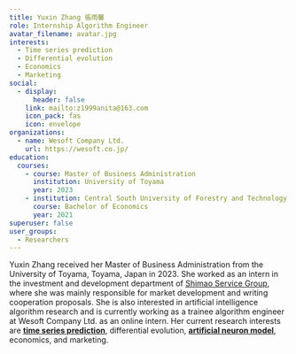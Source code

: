 ```yaml
---
title: Yuxin Zhang 張雨馨
role: Internship Algorithm Engineer
avatar_filename: avatar.jpg
interests:
  - Time series prediction
  - Differential evolution
  - Economics
  - Marketing
social:
  - display:
      header: false
    link: mailto:z1999anita@163.com
    icon_pack: fas
    icon: envelope
organizations:
  - name: Wesoft Company Ltd.
    url: https://wesoft.co.jp/
education:
  courses:
    - course: Master of Business Administration
      institution: University of Toyama
      year: 2023
    - institution: Central South University of Forestry and Technology
      course: Bachelor of Economics
      year: 2021
superuser: false
user_groups:
  - Researchers
---
```

Yuxin Zhang received her Master of Business Administration from the University of Toyama, Toyama, Japan in 2023. She worked as an intern in the investment and development department of [Shimao Service Group](https://www.shimaogroup.com/index.html), where she was mainly responsible for market development and writing cooperation proposals. She is also interested in artificial intelligence algorithm research and is currently working as a trainee algorithm engineer at Wesoft Company Ltd. as an online intern. Her current research interests are **[time series prediction](https://velvety-frangollo-5d54c2.netlify.app/event/optimization-and-application-of-dendritic-neuron-model/)**, differential evolution, **[artificial neuron model](https://velvety-frangollo-5d54c2.netlify.app/event/optimization-and-application-of-dendritic-neuron-model/)**, economics, and marketing.[](https://velvety-frangollo-5d54c2.netlify.app/event/renewable-energy-engineering-optimization/)